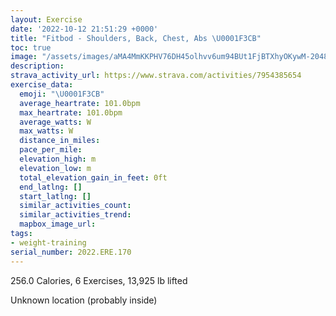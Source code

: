 ```yaml
---
layout: Exercise
date: '2022-10-12 21:51:29 +0000'
title: "Fitbod - Shoulders, Back, Chest, Abs \U0001F3CB️"
toc: true
image: "/assets/images/aMA4MmKKPHV76DH45olhvv6um94BUt1FjBTXhyOKywM-2048x1152.jpg.jpeg"
description:
strava_activity_url: https://www.strava.com/activities/7954385654
exercise_data:
  emoji: "\U0001F3CB️"
  average_heartrate: 101.0bpm
  max_heartrate: 101.0bpm
  average_watts: W
  max_watts: W
  distance_in_miles:
  pace_per_mile:
  elevation_high: m
  elevation_low: m
  total_elevation_gain_in_feet: 0ft
  end_latlng: []
  start_latlng: []
  similar_activities_count:
  similar_activities_trend:
  mapbox_image_url:
tags:
- weight-training
serial_number: 2022.ERE.170
---
```

256.0 Calories, 6 Exercises, 13,925 lb lifted

Unknown location (probably inside)
